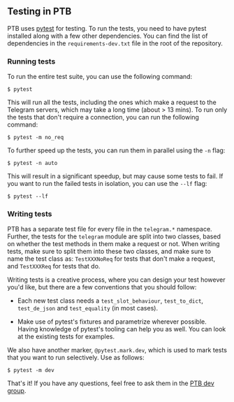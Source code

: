 ## Testing in PTB

PTB uses [pytest](https://docs.pytest.org/en/latest/) for testing. To run the tests, you need to
have pytest installed along with a few other dependencies. You can find the list of dependencies
in the `requirements-dev.txt` file in the root of the repository.

### Running tests

To run the entire test suite, you can use the following command:

    $ pytest

This will run all the tests, including the ones which make a request to the Telegram servers, which
may take a long time (about > 13 mins). To run only the tests that don't require a connection, you
can run the following command:

    $ pytest -m no_req

To further speed up the tests, you can run them in parallel using the `-n` flag:

    $ pytest -n auto

This will result in a significant speedup, but may cause some tests to fail. If you want to run
the failed tests in isolation, you can use the `--lf` flag:

    $ pytest --lf


### Writing tests

PTB has a separate test file for every file in the `telegram.*` namespace. Further, the tests for
the `telegram` module are split into two classes, based on whether the test methods in them make a
request or not. When writing tests, make sure to split them into these two classes, and make sure
to name the test class as: `TestXXXNoReq` for tests that don't make a request, and `TestXXXReq` for
tests that do.

Writing tests is a creative process, where you can design your test however you'd like, but there
are a few conventions that you should follow:

- Each new test class needs a `test_slot_behaviour`, `test_to_dict`, `test_de_json` and
  `test_equality` (in most cases).

- Make use of pytest's fixtures and parametrize wherever possible. Having knowledge of pytest's
  tooling can help you as well. You can look at the existing tests for examples.

We also have another marker, `@pytest.mark.dev`, which is used to mark tests that you want to run selectively.
Use as follows:

    $ pytest -m dev

That's it! If you have any questions, feel free to ask them in the [PTB dev group](https://t.me/pythontelegrambotdev).